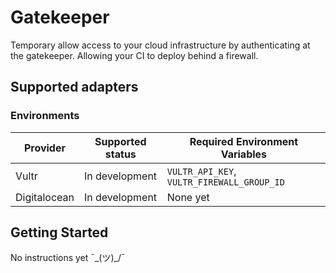 # Gatekeeper

Temporary allow access to your cloud infrastructure by authenticating at the gatekeeper. Allowing your CI to deploy behind a firewall.

## Supported adapters

### Environments
| Provider   | Supported status | Required Environment Variables |
|---	|---	|---    |
| Vultr | In development |`VULTR_API_KEY`, `VULTR_FIREWALL_GROUP_ID`|
| Digitalocean | In development | None yet |

## Getting Started

No instructions yet  ¯\_(ツ)_/¯ 
